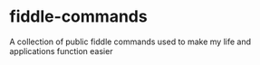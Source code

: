 # fiddle-commands
A collection of public fiddle commands used to make my life and applications function easier
